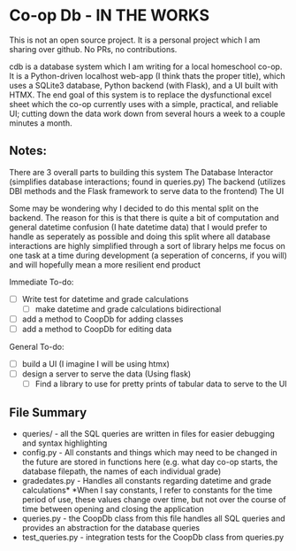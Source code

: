 # Co-op Db - IN THE WORKS

This is not an open source project. It is a personal project which I am sharing over github. No PRs, no contributions.


cdb is a database system which I am writing for a local homeschool co-op. It is a Python-driven localhost web-app (I think thats the proper title), which uses a SQLite3 database, Python backend (with Flask), and a UI built with HTMX. The end goal of this system is to replace the dysfunctional excel sheet which the co-op currently uses with a simple, practical, and reliable UI; cutting down the data work down from several hours a week to a couple minutes a month.


## Notes:

There are 3 overall parts to building this system
    The Database Interactor (simplifies database interactions; found in queries.py)
    The backend (utilizes DBI methods and the Flask framework to serve data to the frontend)
    The UI

Some may be wondering why I decided to do this mental split on the backend. The reason for this is that there is quite a bit of computation and general datetime confusion (I hate datetime data) 
    that I would prefer to handle as seperately as possible and doing this split where all database interactions are highly simplified through a sort of library 
    helps me focus on one task at a time during development (a seperation of concerns, if you will) and will hopefully mean a more resilient end product

Immediate To-do:
- [ ]  Write test for datetime and grade calculations
    - [ ] make datetime and grade calculations bidirectional
- [ ] add a method to CoopDb for adding classes
- [ ] add a method to CoopDb for editing data

General To-do:
- [ ] build a UI (I imagine I will be using htmx)
- [ ] design a server to serve the data (Using flask)
    - [ ] Find a library to use for pretty prints of tabular data to serve to the UI

## File Summary

* queries/ - all the SQL queries are written in files for easier debugging and syntax highlighting 
* config.py - All constants and things which may need to be changed in the future are stored in functions here
    (e.g. what day co-op starts, the database filepath, the names of each individual grade)
* gradedates.py - Handles all constants regarding datetime and grade calculations*
    *When I say constants, I refer to constants for the time period of use, these values change over time, but not over the course of time between opening and closing the application
* queries.py - the CoopDb class from this file handles all SQL queries and provides an abstraction for the database queries
* test_queries.py - integration tests for the CoopDb class from queries.py






